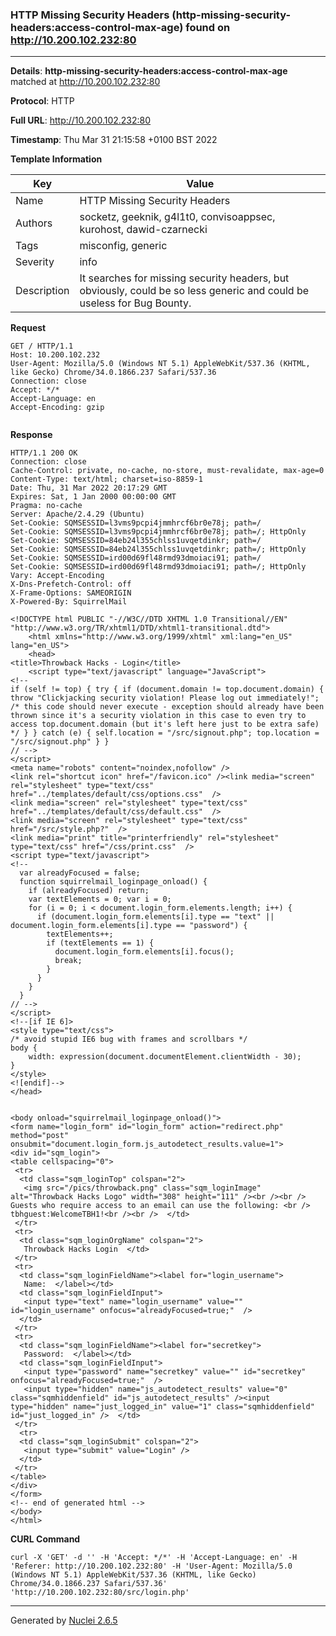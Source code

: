 ### HTTP Missing Security Headers (http-missing-security-headers:access-control-max-age) found on http://10.200.102.232:80
---
**Details**: **http-missing-security-headers:access-control-max-age**  matched at http://10.200.102.232:80

**Protocol**: HTTP

**Full URL**: http://10.200.102.232:80

**Timestamp**: Thu Mar 31 21:15:58 +0100 BST 2022

**Template Information**

| Key | Value |
|---|---|
| Name | HTTP Missing Security Headers |
| Authors | socketz, geeknik, g4l1t0, convisoappsec, kurohost, dawid-czarnecki |
| Tags | misconfig, generic |
| Severity | info |
| Description | It searches for missing security headers, but obviously, could be so less generic and could be useless for Bug Bounty. |

**Request**

```http
GET / HTTP/1.1
Host: 10.200.102.232
User-Agent: Mozilla/5.0 (Windows NT 5.1) AppleWebKit/537.36 (KHTML, like Gecko) Chrome/34.0.1866.237 Safari/537.36
Connection: close
Accept: */*
Accept-Language: en
Accept-Encoding: gzip


```

**Response**

```http
HTTP/1.1 200 OK
Connection: close
Cache-Control: private, no-cache, no-store, must-revalidate, max-age=0
Content-Type: text/html; charset=iso-8859-1
Date: Thu, 31 Mar 2022 20:17:29 GMT
Expires: Sat, 1 Jan 2000 00:00:00 GMT
Pragma: no-cache
Server: Apache/2.4.29 (Ubuntu)
Set-Cookie: SQMSESSID=l3vms9pcpi4jmmhrcf6br0e78j; path=/
Set-Cookie: SQMSESSID=l3vms9pcpi4jmmhrcf6br0e78j; path=/; HttpOnly
Set-Cookie: SQMSESSID=84eb24l355chlss1uvqetdinkr; path=/
Set-Cookie: SQMSESSID=84eb24l355chlss1uvqetdinkr; path=/; HttpOnly
Set-Cookie: SQMSESSID=ird00d69fl48rmd93dmoiaci91; path=/
Set-Cookie: SQMSESSID=ird00d69fl48rmd93dmoiaci91; path=/; HttpOnly
Vary: Accept-Encoding
X-Dns-Prefetch-Control: off
X-Frame-Options: SAMEORIGIN
X-Powered-By: SquirrelMail

<!DOCTYPE html PUBLIC "-//W3C//DTD XHTML 1.0 Transitional//EN" "http://www.w3.org/TR/xhtml1/DTD/xhtml1-transitional.dtd">
    <html xmlns="http://www.w3.org/1999/xhtml" xml:lang="en_US" lang="en_US">
    <head>
<title>Throwback Hacks - Login</title>
    <script type="text/javascript" language="JavaScript">
<!--
if (self != top) { try { if (document.domain != top.document.domain) { throw "Clickjacking security violation! Please log out immediately!"; /* this code should never execute - exception should already have been thrown since it's a security violation in this case to even try to access top.document.domain (but it's left here just to be extra safe) */ } } catch (e) { self.location = "/src/signout.php"; top.location = "/src/signout.php" } }
// -->
</script>
<meta name="robots" content="noindex,nofollow" />
<link rel="shortcut icon" href="/favicon.ico" /><link media="screen" rel="stylesheet" type="text/css" href="../templates/default/css/options.css"  />
<link media="screen" rel="stylesheet" type="text/css" href="../templates/default/css/default.css"  />
<link media="screen" rel="stylesheet" type="text/css" href="/src/style.php?"  />
<link media="print" title="printerfriendly" rel="stylesheet" type="text/css" href="/css/print.css"  />
<script type="text/javascript">
<!--
  var alreadyFocused = false;
  function squirrelmail_loginpage_onload() {
    if (alreadyFocused) return;
    var textElements = 0; var i = 0;
    for (i = 0; i < document.login_form.elements.length; i++) {
      if (document.login_form.elements[i].type == "text" || document.login_form.elements[i].type == "password") {
        textElements++;
        if (textElements == 1) {
          document.login_form.elements[i].focus();
          break;
        }
      }
    }
  }
// -->
</script>
<!--[if IE 6]>
<style type="text/css">
/* avoid stupid IE6 bug with frames and scrollbars */
body {
    width: expression(document.documentElement.clientWidth - 30);
}
</style>
<![endif]-->
</head>


<body onload="squirrelmail_loginpage_onload()">
<form name="login_form" id="login_form" action="redirect.php" method="post" onsubmit="document.login_form.js_autodetect_results.value=1">
<div id="sqm_login">
<table cellspacing="0">
 <tr>
  <td class="sqm_loginTop" colspan="2">
   <img src="/pics/throwback.png" class="sqm_loginImage" alt="Throwback Hacks Logo" width="308" height="111" /><br /><br />
Guests who require access to an email can use the following: <br />
tbhguest:WelcomeTBH1!<br /><br />  </td>
 </tr>
 <tr>
  <td class="sqm_loginOrgName" colspan="2">
   Throwback Hacks Login  </td>
 </tr>
 <tr>
  <td class="sqm_loginFieldName"><label for="login_username">
   Name:  </label></td>
  <td class="sqm_loginFieldInput">
   <input type="text" name="login_username" value="" id="login_username" onfocus="alreadyFocused=true;"  />
  </td>
 </tr>
 <tr>
  <td class="sqm_loginFieldName"><label for="secretkey">
   Password:  </label></td>
  <td class="sqm_loginFieldInput">
   <input type="password" name="secretkey" value="" id="secretkey" onfocus="alreadyFocused=true;"  />
   <input type="hidden" name="js_autodetect_results" value="0" class="sqmhiddenfield" id="js_autodetect_results" /><input type="hidden" name="just_logged_in" value="1" class="sqmhiddenfield" id="just_logged_in" />  </td>
 </tr>
  <tr>
  <td class="sqm_loginSubmit" colspan="2">
   <input type="submit" value="Login" />
  </td>
 </tr>
</table>
</div>
</form>
<!-- end of generated html -->
</body>
</html>

```


**CURL Command**
```
curl -X 'GET' -d '' -H 'Accept: */*' -H 'Accept-Language: en' -H 'Referer: http://10.200.102.232:80' -H 'User-Agent: Mozilla/5.0 (Windows NT 5.1) AppleWebKit/537.36 (KHTML, like Gecko) Chrome/34.0.1866.237 Safari/537.36' 'http://10.200.102.232:80/src/login.php'
```
---
Generated by [Nuclei 2.6.5](https://github.com/projectdiscovery/nuclei)